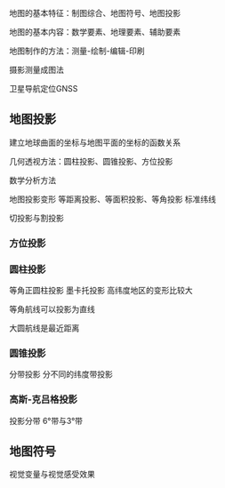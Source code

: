 地图的基本特征：制图综合、地图符号、地图投影

地图的基本内容：数学要素、地理要素、辅助要素

地图制作的方法：测量-绘制-编辑-印刷

摄影测量成图法

卫星导航定位GNSS

## 地图投影

建立地球曲面的坐标与地图平面的坐标的函数关系

几何透视方法：圆柱投影、圆锥投影、方位投影

数学分析方法

地图投影变形    等距离投影、等面积投影、等角投影    标准纬线

切投影与割投影

### 方位投影

### 圆柱投影

等角正圆柱投影    墨卡托投影    高纬度地区的变形比较大

等角航线可以投影为直线

大圆航线是最近距离

### 圆锥投影

分带投影    分不同的纬度带投影

### 高斯-克吕格投影

投影分带  6°带与3°带

## 地图符号

视觉变量与视觉感受效果
